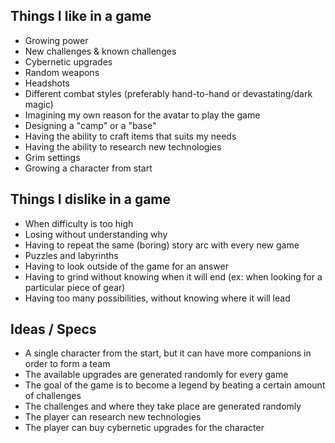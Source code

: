 ## Things I like in a game

* Growing power
* New challenges & known challenges
* Cybernetic upgrades
* Random weapons
* Headshots
* Different combat styles (preferably hand-to-hand or devastating/dark magic)
* Imagining my own reason for the avatar to play the game
* Designing a "camp" or a "base"
* Having the ability to craft items that suits my needs
* Having the ability to research new technologies
* Grim settings
* Growing a character from start

## Things I dislike in a game

* When difficulty is too high
* Losing without understanding why
* Having to repeat the same (boring) story arc with every new game
* Puzzles and labyrinths
* Having to look outside of the game for an answer
* Having to grind without knowing when it will end (ex: when looking for a particular piece of gear)
* Having too many possibilities, without knowing where it will lead

## Ideas / Specs

* A single character from the start, but it can have more companions in order to form a team
* The available upgrades are generated randomly for every game
* The goal of the game is to become a legend by beating a certain amount of challenges
* The challenges and where they take place are generated randomly
* The player can research new technologies
* The player can buy cybernetic upgrades for the character
